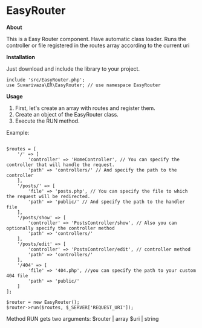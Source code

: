 # EasyRouter

**About**

This is a Easy Router component.
Have automatic class loader.
Runs the controller or file registered in the routes array according to the current uri

**Installation**

Just download and include the library to your project.

```
include 'src/EasyRouter.php';
use Suvarivaza\ER\EasyRouter; // use namespace EasyRouter
```

**Usage**

1. First, let's create an array with routes and register them.
2. Create an object of the EasyRouter class.
3. Execute the RUN method.


Example:

```

$routes = [
    '/' => [
        'controller' => 'HomeController', // You can specify the controller that will handle the request.
        'path' => 'controllers/' // And specify the path to the controller
    ],
    '/posts/' => [
        'file' => 'posts.php', // You can specify the file to which the request will be redirected.
        'path' => 'public/' // And specify the path to the handler file
    ],
    '/posts/show' => [
        'controller' => 'PostsController/show', // Also you can optionally specify the controller method
        'path' => 'controllers/'
    ],
    '/posts/edit' => [
        'controller' => 'PostsController/edit', // controller method
        'path' => 'controllers/'
    ],
    '/404' => [
        'file' => '404.php', //you can specify the path to your custom 404 file
        'path' => 'public/'
    ]
];

$router = new EasyRouter();
$router->run($routes, $_SERVER['REQUEST_URI']);

```

Method RUN gets two arguments: 
$router | array 
$uri | string

